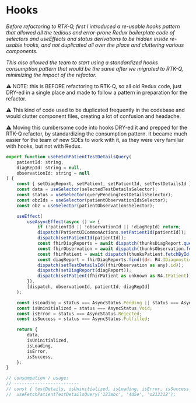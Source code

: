 # Hooks

*Before refactoring to RTK-Q, first I introduced a re-usable hooks pattern that allowed all the tedious and error-prone Redux boilerplate code of selectors and useEffects and status derivations to be hidden inside re-usable hooks, and not duplicated all over the place and cluttering various components.*

*This also allowed the team to start using a standardized hooks consumption pattern that would be the same after we migrated to RTK-Q, minimizing the impact of the refactor.* 



:warning: NOTE: this is BEFORE refactoring to RTK-Q, so all old Redux code, just DRY-ed in a single place and made to follow a pattern in preparation for the refactor.

:warning: This kind of code used to be duplicated frequently in the codebase and would clutter component files, creating a lot of confusion and headache.

:warning: Moving this cumbersome code into hooks DRY-ed it and prepped for the RTK-Q refactor, by standardizing the consumption pattern. It became much easier for the team of new SDEs to work with it, as they were very familiar with hooks, but not with Redux.

```js 
export function useFetchPatientTestDetailsQuery(
    patientId: string,
    diagRepId: string = null,
    observationId: string = null
) {
    const { setDiagReport, setPatient, setPatientId, setTestDetailsId } = TestDetailsUIActions;
    const data = useSelector(selectedTestDetailsSelector);
    const status = useSelector(queryPendingTestDetailsSelector);
    const obzIds = useSelector(patientObservationIdsSelector);
    const obz = useSelector(patientObservationsSelector);

    useEffect(
        useAsyncEffect(async () => {
            if (!patientId || !observationId || !diagRepId) return;
            dispatch(PatientUICommonActions.setPatientId(patientId));
            dispatch(setPatientId(patientId));
            const fhirDiagReports = await dispatch(thunksDiagReport.query([`Patient/${patientId}`])).unwrap();
            const fhirObservation = await dispatch(thunksObservation.fetchById(observationId)).unwrap();
            const fhirPatient = await dispatch(thunksPatient.fetchById(patientId)).unwrap();
            const diagReport = fhirDiagReports.find((dr: R4.IDiagnosticReport) => dr.id === diagRepId);
            dispatch(setTestDetailsId((fhirObservation as any).id));
            dispatch(setDiagReport(diagReport));
            dispatch(setPatient(fhirPatient as unknown as R4.IPatient));
        }),
        [dispatch, observationId, patientId, diagRepId]
    );

    const isLoading = status === AsyncStatus.Pending || status === AsyncStatus.Void;
    const isUninitialized = status === AsyncStatus.Void;
    const isError = status === AsyncStatus.Rejected;
    const isSuccess = status === AsyncStatus.Fulfilled;

    return {
        data,
        isUninitialized,
        isLoading,
        isError,
        isSuccess,
    };
}

// consumpation / usage:
// -------------------------
// const { testDetails, isUninitialized, isLoading, isError, isSuccess } =
//  useFetchPatientTestDetailsQuery('123abc', '4d5e', 'o212312');

```

